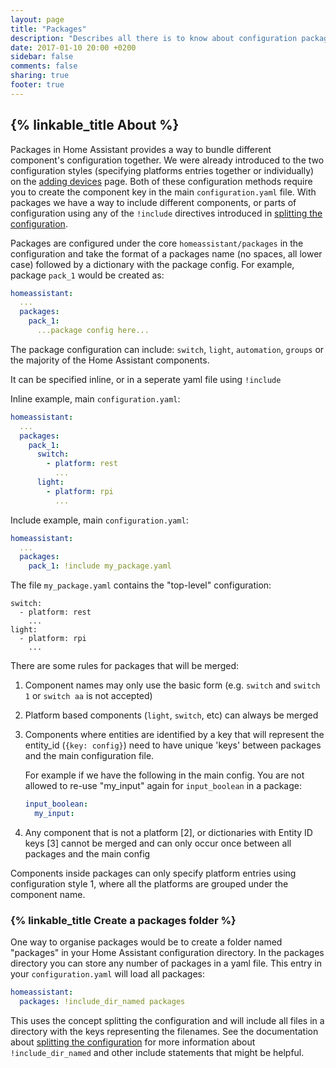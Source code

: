 ```yaml
---
layout: page
title: "Packages"
description: "Describes all there is to know about configuration packages in Home Assistant."
date: 2017-01-10 20:00 +0200
sidebar: false
comments: false
sharing: true
footer: true
---
```


## {% linkable_title About %}

Packages in Home Assistant provides a way to bundle different component's configuration together. We were already introduced to the two configuration styles (specifying platforms entries together or individually) on the [adding devices](/getting-started/devices) page. Both of these configuration methods require you to create the component key in the main `configuration.yaml` file. With packages we have a way to include different components, or parts of configuration using any of the `!include` directives introduced in [splitting the configuration](/topics/splitting_configuration).

Packages are configured under the core `homeassistant/packages` in the configuration and take the format of a packages name (no spaces, all lower case) followed by a dictionary with the package config. For example, package `pack_1` would be created as:

```yaml
homeassistant:
  ...
  packages: 
    pack_1:
      ...package config here...
```

The package configuration can include: `switch`, `light`, `automation`, `groups` or the majority of the Home Assistant components. 

It can be specified inline, or in a seperate yaml file using `!include`

Inline example, main `configuration.yaml`:

```yaml
homeassistant:
  ...
  packages: 
    pack_1:
      switch:
        - platform: rest
          ...
      light:
        - platform: rpi
          ...
```

Include example, main `configuration.yaml`:
```yaml
homeassistant:
  ...
  packages: 
    pack_1: !include my_package.yaml
```
The file `my_package.yaml` contains the "top-level" configuration:
```
switch:
  - platform: rest
    ...
light:
  - platform: rpi
    ...
```

There are some rules for packages that will be merged:

1. Component names may only use the basic form (e.g. `switch` and `switch 1` or `switch aa` is not accepted)
2. Platform based components (`light`, `switch`, etc) can always be merged
3. Components where entities are identified by a key that will represent the entity_id (`{key: config}`) need to have unique 'keys' between packages and the main configuration file. 

    For example if we have the following in the main config. You are not allowed to re-use "my_input" again for `input_boolean` in a package:
    
    ```yaml
    input_boolean:
      my_input:
    ```
4. Any component that is not a platform [2], or dictionaries with Entity ID keys [3] cannot be merged and can only occur once between all packages and the main config


<p class='note tip'>
Components inside packages can only specify platform entries using configuration style 1, where all the platforms are grouped under the component name.
</p>


### {% linkable_title Create a packages folder %}

One way to organise packages would be to create a folder named "packages" in your Home Assistant configuration directory. In the packages directory you can store any number of packages in a yaml file. This entry in your `configuration.yaml` will load all packages:

```yaml
homeassistant:
  packages: !include_dir_named packages
```

This uses the concept splitting the configuration and will include all files in a directory with the keys representing the filenames.
See the documentation about [splitting the configuration](/topics/splitting_configuration) for more information about `!include_dir_named` and other include statements that might be helpful.
